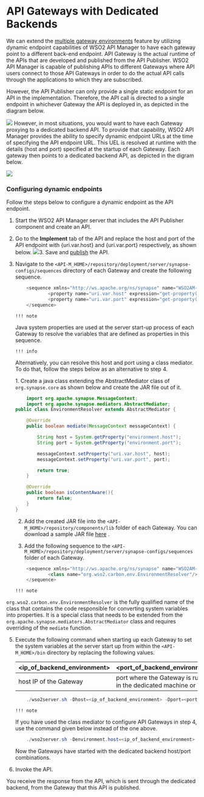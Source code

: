 # API Gateways with Dedicated Backends

We can extend the [multiple gateway environments](https://docs.wso2.com/display/AM260/Maintaining+Separate+Production+and+Sandbox+Gateways#MaintainingSeparateProductionandSandboxGateways-MultipleGatewaystohandleproductionandsandboxrequestsseparately) feature by utilizing dynamic endpoint capabilities of WSO2 API Manager to have each gateway point to a different back-end endpoint. API Gateway is the actual runtime of the APIs that are developed and published from the API Publisher. WSO2 API Manager is capable of publishing APIs to different Gateways where API users connect to those API Gateways in order to do the actual API calls through the applications to which they are subscribed.

However, the API Publisher can only provide a single static endpoint for an API in the implementation. Therefore, the API call is directed to a single endpoint in whichever Gateway the API is deployed in, as depicted in the diagram below.

![](attachments/103334784/103334785.png)
However, in most situations, you would want to have each Gateway proxying to a dedicated backend API. To provide that capability, WSO2 API Manager provides the ability to specify dynamic endpoint URLs at the time of specifying the API endpoint URL. This UEL is resolved at runtime with the details (host and port) specified at the startup of each Gateway. Each gateway then points to a dedicated backend API, as depicted in the digram below.

![](attachments/103334784/103334786.png)
### Configuring dynamic endpoints

Follow the steps below to configure a dynamic endpoint as the API endpoint.

1.  Start the WSO2 API Manager server that includes the API Publisher component and create an API.
2.  Go to the **Implement** tab of the API and replace the host and port of the API endpoint with {uri.var.host} and {uri.var.port} respectively, as shown below.
    ![](attachments/103334784/103334787.png)3.  Save and [publish](https://docs.wso2.com/display/AM260/Create+and+Publish+an+API) the API.

4.  Navigate to the `<API-M_HOME>/repository/deployment/server/synapse-configs/sequences` directory of each Gateway and create the following sequence.

    ``` java
        <sequence xmlns="http://ws.apache.org/ns/synapse" name="WSO2AM--Ext--In">
                <property name="uri.var.host" expression="get-property('system','host')" />
                <property name="uri.var.port" expression="get-property('system','port')" />
        </sequence>
    ```

        !!! note
    Java system properties are used at the server start-up process of each Gateway to resolve the variables that are defined as properties in this sequence.

        !!! info
    Alternatively, you can resolve this host and port using a class mediator. To do that, follow the steps below as an alternative to step 4.

    1. Create a java class extending the AbstractMediator class of `org.synapse.core` as shown below and create the JAR file out of it.

    ``` java
        import org.apache.synapse.MessageContext;
        import org.apache.synapse.mediators.AbstractMediator;
    public class EnvironmentResolver extends AbstractMediator {

        @Override
        public boolean mediate(MessageContext messageContext) {

            String host = System.getProperty("environment.host");
            String port = System.getProperty("environment.port");

            messageContext.setProperty("uri.var.host", host);
            messageContext.setProperty("uri.var.port", port);

            return true;
        }

        @Override
        public boolean isContentAware(){
            return false;
        }
    }
    ```
    2. Add the created JAR file into the `<API-M_HOME>/repository/components/lib` folder of each Gateway. You can download a sample JAR file [here](https://docs.wso2.com/download/attachments/80713829/env-resolver-1.0.0.jar?version=2&modificationDate=1512985782000&api=v2) .

    3. Add the following sequence to the `<API-M_HOME>/repository/deployment/server/synapse-configs/sequences` folder of each Gateway.

    ``` java
        <sequence xmlns="http://ws.apache.org/ns/synapse" name="WSO2AM--Ext--In">
                <class name="org.wso2.carbon.env.EnvironmentResolver"/>
        </sequence>
    ```

        !!! note
`org.wso2.carbon.env.EnvironmentResolver` is the fully qualified name of the class that contains the code responsible for converting system variables into properties. It is a special class that needs to be extended from the `org.apache.synapse.mediators.AbstractMediator` class and requires overriding of the `mediate` function.


5.  Execute the following command when starting up each Gateway to set the system variables at the server start up from within the `<API-M_HOME>/bin` directory by replacing the following values.

    | **&lt;ip\_of\_backend\_environment&gt;** | **&lt;port\_of\_backend\_environment&gt;**                       |
    |------------------------------------------|------------------------------------------------------------------|
    | host IP of the Gateway                   | port where the Gateway is running in the dedicated machine or VM |

    ``` java
        ./wso2server.sh -Dhost=<ip_of_backend_environment> -Dport=<port_of_backend_environment>
    ```

        !!! note
    If you have used the class mediator to configure API Gateways in step 4, use the command given below instead of the one above.

    ``` java
        ./wso2server.sh -Denvironment.host=<ip_of_backend_environment> -Denvironment.port=<port_of_backend_environment>
    ```


    Now the Gateways have started with the dedicated backend host/port combinations.

6.  Invoke the API.

You receive the response from the API, which is sent through the dedicated backend, from the Gateway that this API is published.
